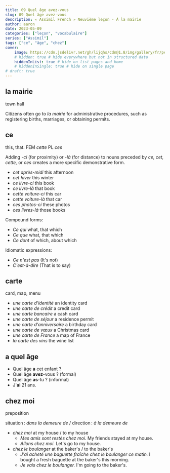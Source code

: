 ```yaml
---
title: 09 Quel âge avez-vous
slug: 09 Quel âge avez-vous
description: « Assimil French » Neuvième leçon - À la mairie
author: aaron
date: 2023-05-09
categories: ["leçon", "vocabulaire"]
series: ["Assimil"]
tags: ["ce", "âge", "chez"]
cover: 
    image: https://cdn.jsdelivr.net/gh/lijqhs/cdn@1.8/img/gallery/fr/pete-lambert-EPOxWpAdFpg-unsplash.jpg
    # hidden: true # hide everywhere but not in structured data
    hiddenInList: true # hide on list pages and home
    # hiddenInSingle: true # hide on single page
# draft: true
---
```


## la mairie

town hall

Citizens often go to *la mairie* for administrative procedures, such as registering births, marriages, or obtaining permits.

## ce

this, that. FEM *cette* PL *ces*

Adding *-ci* (for proximity) or *-là* (for distance) to nouns preceded by *ce,* *cet,* *cette,* or *ces* creates a more specific demonstrative form.

- *cet après-midi* this afternoon
- *cet hiver* this winter
- *ce livre-ci* this book
- *ce livre-là* that book
- *cette voiture-ci* this car
- *cette voiture-là* that car
- *ces photos-ci* these photos
- *ces livres-là* those books

Compound forms:

- *Ce qui* what, that which
- *Ce que* what, that which
- *Ce dont* of which, about which

Idiomatic expressions:

- *Ce n'est pas* (It's not)
- *C'est-à-dire* (That is to say)

## carte

card, map, menu

- *une carte d'identité* an identity card
- *une carte de crédit* a credit card
- *une carte bancaire* a cash card
- *une carte de séjour* a residence permit
- *une carte d'anniversaire* a birthday card
- *une carte de vœux* a Christmas card
- *une carte de France* a map of France
- *la carte des vins* the wine list

## a quel âge

- Quel âge **a** cet enfant ?
- Quel âge **avez**-vous ? (formal)
- Quel âge **as**-tu ? (informal)
- J'**ai** 21 ans.

## chez moi

preposition

situation : *dans la demeure de* / direction : *à la demeure de*

- *chez moi* at my house / to my house
  - *Mes amis sont restés chez moi.* My friends stayed at my house.
  - *Allons chez moi.* Let's go to my house.
- *chez le boulanger* at the baker's / to the baker's
  - *J'ai acheté une baguette fraîche chez le boulanger ce matin.* I bought a fresh baguette at the baker's this morning.
  - *Je vais chez le boulanger.* I'm going to the baker's.